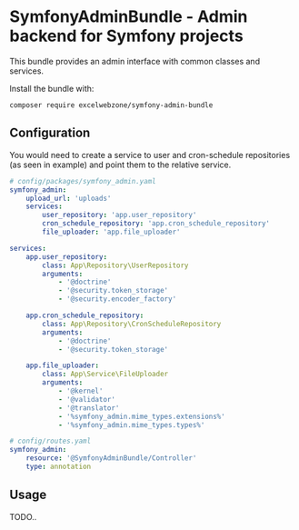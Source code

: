 # SymfonyAdminBundle - Admin backend for Symfony projects

This bundle provides an admin interface with common classes and services.

Install the bundle with:

```
composer require excelwebzone/symfony-admin-bundle
```

## Configuration

You would need to create a service to user and cron-schedule repositories
(as seen in example) and point them to the relative service.

```yaml
# config/packages/symfony_admin.yaml
symfony_admin:
    upload_url: 'uploads'
    services:
        user_repository: 'app.user_repository'
        cron_schedule_repository: 'app.cron_schedule_repository'
        file_uploader: 'app.file_uploader'

services:
    app.user_repository:
        class: App\Repository\UserRepository
        arguments:
            - '@doctrine'
            - '@security.token_storage'
            - '@security.encoder_factory'

    app.cron_schedule_repository:
        class: App\Repository\CronScheduleRepository
        arguments:
            - '@doctrine'
            - '@security.token_storage'

    app.file_uploader:
        class: App\Service\FileUploader
        arguments:
            - '@kernel'
            - '@validator'
            - '@translator'
            - '%symfony_admin.mime_types.extensions%'
            - '%symfony_admin.mime_types.types%'
```

```yaml
# config/routes.yaml
symfony_admin:
    resource: '@SymfonyAdminBundle/Controller'
    type: annotation
```

## Usage

TODO..
